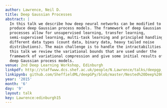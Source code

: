 ```yaml
---
author: Lawrence, Neil D.
title: Deep Gaussian Processes
abstract: |
  In this talk we describe how deep neural networks can be modified to
  produce deep Gaussian process models. The framework of deep Gaussian
  processes allow for unsupervised learning, transfer learning,
  semi-supervised learning, multi-task learning and principled handling of
  different data types (count data, binary data, heavy tailed noise
  distributions). The main challenge is to handle the intractabilities. In
  this talk we review the variational bounds that are used under the
  framework of variational compression and give some initial results of
  deep Gaussian process models.
venue: 2nd Deep Learning Workshop, Edinburgh
linkpdf: http://staffwww.dcs.shef.ac.uk/people/N.Lawrence/talks/deepgp_edinburgh15.pdf
linkipynb: github.com/SheffieldML/deepGPy/blob/master/Nested%20Deep%20GPs.ipynb
year: '2015'
month: '6'
day: '9'
layout: talk
key: Lawrence:edinburgh15
---
```

